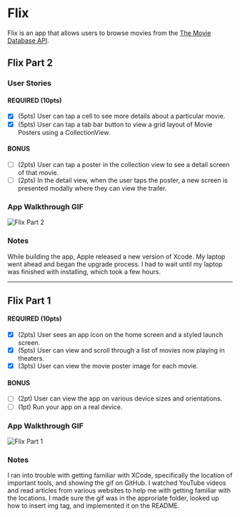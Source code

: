 #  Flix
Flix is an app that allows users to browse movies from the [The Movie Database API](http://docs.themoviedb.apiary.io/#).

## Flix Part 2

### User Stories

#### REQUIRED (10pts)
- [x] (5pts) User can tap a cell to see more details about a particular movie.
- [x] (5pts) User can tap a tab bar button to view a grid layout of Movie Posters using a CollectionView.

#### BONUS
- [ ] (2pts) User can tap a poster in the collection view to see a detail screen of that movie.
- [ ] (2pts) In the detail view, when the user taps the poster, a new screen is presented modally where they can view the trailer.

### App Walkthrough GIF
<img src='Annie_He_Flix2.gif' title='Flix Part 2' alt = 'Flix Part 2'/>

### Notes
While building the app, Apple released a new version of Xcode. My laptop went ahead and began the upgrade process. I had to wait until my laptop was finished with installing, which took a few hours. 

---

## Flix Part 1

#### REQUIRED (10pts)
- [x] (2pts) User sees an app icon on the home screen and a styled launch screen.
- [x] (5pts) User can view and scroll through a list of movies now playing in theaters.
- [x] (3pts) User can view the movie poster image for each movie.

#### BONUS
- [ ] (2pt) User can view the app on various device sizes and orientations.
- [ ] (1pt) Run your app on a real device.

### App Walkthrough GIF
<img src='Annie_He_Flix.gif' title='Flix Part 1' alt='Flix Part 1' />

### Notes
I ran into trouble with getting familiar with XCode, specifically the location of important tools, and showing the gif on GitHub. I watched YouTube videos and read articles from various websites to help me with getting familiar with the locations. I made sure the gif was in the approriate folder, looked up how to insert img tag, and implemented it on the README. 

